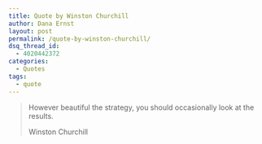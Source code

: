 ```yaml
---
title: Quote by Winston Churchill
author: Dana Ernst
layout: post
permalink: /quote-by-winston-churchill/
dsq_thread_id:
  - 4020442372
categories:
  - Quotes
tags:
  - quote
---
```


<blockquote>
<p>However beautiful the strategy, you should occasionally look at the results.</p>
<footer>Winston Churchill</footer>
</blockquote>
